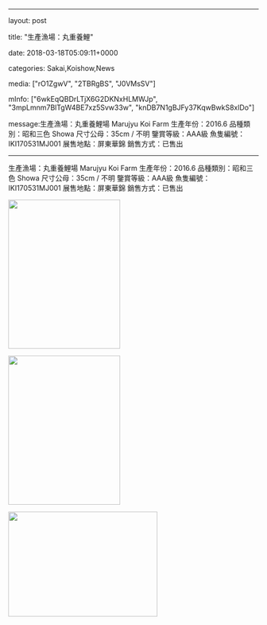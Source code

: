 
--- 

layout: post 

title:  "生產漁場：丸重養鯉" 

date:   2018-03-18T05:09:11+0000 

categories: Sakai,Koishow,News 

media: ["rO1ZgwV", "2TBRgBS", "J0VMsSV"] 

mInfo: ["6wkEqQBDrLTjX6G2DKNxHLMWJp", "3mpLmnm7BlTgW4BE7xz5Svw33w", "knDB7N1gBJFy37KqwBwkS8xlDo"] 

message:生產漁場：丸重養鯉場 Marujyu Koi Farm
生產年份：2016.6
品種類別：昭和三色 Showa
尺寸公母：35cm / 不明
鑒賞等級：AAA級
魚隻編號：IKI170531MJ001
展售地點：屏東華錦
銷售方式：已售出


--- 

生產漁場：丸重養鯉場 Marujyu Koi Farm
生產年份：2016.6
品種類別：昭和三色 Showa
尺寸公母：35cm / 不明
鑒賞等級：AAA級
魚隻編號：IKI170531MJ001
展售地點：屏東華錦
銷售方式：已售出


<a href="https://i.imgur.com/rO1ZgwV.jpg"><img src="https://i.imgur.com/rO1ZgwV.jpg" height=300 width=225 /></a> 

 
<a href="https://i.imgur.com/2TBRgBS.jpg"><img src="https://i.imgur.com/2TBRgBS.jpg" height=300 width=225 /></a> 

 
<a href="https://i.imgur.com/J0VMsSV.jpg"><img src="https://i.imgur.com/J0VMsSV.jpg" height=211 width=300 /></a> 
 



